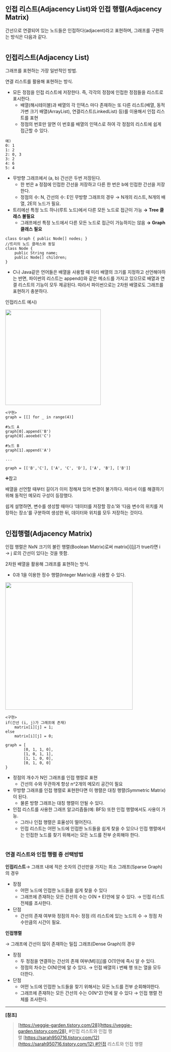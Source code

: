 ## 인접 리스트(Adjacency List)와 인접 행렬(Adjacency Matrix)
간선으로 연결되어 있는 노드들은 인접하다(adjacent)라고 표현하며, 그래프를 구현하는 방식은 다음과 같다.
#
## 인접리스트(Adjacency List)

그래프를 표현하는 가장 일반적인 방법. 

연결 리스트를 활용해 표현하는 방식.

-   모든 정점을 인접 리스트에 저장한다. 즉, 각각의 정점에 인접한 정점들을 리스트로 표시한다.
    -   배열(해시테이블)과 배열의 각 인덱스 마다 존재하는 또 다른 리스트(배열, 동적 가변 크기 배열(ArrayList), 연결리스트(LinkedList) 등)를 이용해서 인접 리스트를 표현
    -   정점의 번호만 알면 이 번호를 배열의 인덱스로 하여 각 정점의 리스트에 쉽게 접근할 수 있다.

```
예)
0: 1
1: 2
2: 0, 3
3: 2
4: 6
5: 4
```

-   무방향 그래프에서 (a, b) 간선은 두번 저장된다.
    -   한 번은 a 정점에 인접한 간선을 저장하고 다른 한 번은 b에 인접한 간선을 저장한다.
    -   정점의 수: N, 간선의 수: E인 무방향 그래프의 경우 → N개의 리스트, N개의 배열, 2E의 노드가 필요.
-   트리에선 특정 노드 하나(루트 노드)에서 다른 모든 노드로 접근이 가능 **→** **Tree 클래스 불필요**
    -   그래프에선 특정 노드에서 다른 모든 노드로 접근이 가능하지는 않음 **→** **Graph 클래스 필요**

```
class Graph { public Node[] nodes; }
//트리의 노드 클래스와 동일
class Node {
	public String name;
	public Node[] children;
}
```

-   C나 Java같은 언어들은 배열을 사용할 때 미리 배열의 크기를 지정하고 선언해야하는 반면, 파이썬의 리스트는 append()와 같은 메소드를 가지고 있으므로 배열과 연결 리스트의 기능이 모두 제공된다. 따라서 파이썬으로는 2차원 배열로도 그래프를 표현하기 충분하다.

인접리스트 예시)

<img src = "https://github.com/JXHXXN/algorithmPYTHON/assets/76980015/93929126-4d8e-4805-a037-7fadf2d86cec" width = "300" />

```
<구현>
graph = [[] for _ in range(4)]

#노드 A
graph[0].append('B')
graph[0].aooebd('C')

#노드 B
graph[1].append('A')

...

graph = [['B','C'], ['A', 'C', 'D'], ['A', 'B'], ['B']]
```

➕참고

배열을 선언할 때부터 길이가 이미 정해져 있어 변경이 불가하다. 따라서 이를 해결하기 위해 동적인 메모리 구성이 등장했다.

쉽게 설명하면, 변수를 생성할 때마다 ‘데이터를 저장할 장소’와 ‘다음 변수의 위치를 저장하는 장소’를 구분하여 생성한 뒤, 데이터와 위치를 모두 저장하는 것이다.
#
## 인접행렬(Adjacency Matrix)

인접 행렬은 NxN 크기의 불린 행렬(Boolean Matrix)로써 matrix\[i\]\[j\]가 true라면 i → j 로의 간선이 있다는 것을 뜻함.

2차원 배열을 활용해 그래프를 표현하는 방식.

-   0과 1을 이용한 정수 행렬(Integer Matrix)을 사용할 수 있다.

<img src = "https://github.com/JXHXXN/algorithmPYTHON/assets/76980015/8a375c91-60b2-426f-8714-b86c4bab01c1" width = "400" />

```
<구현>
if(간선 (i, j)가 그래프에 존재)
	matrix[i][j] = 1;
else
	matrix[i][j] = 0;
```

```
graph = [
		[0, 1, 1, 0],
		[1, 0, 1, 1],
		[1, 1, 0, 0],
		[0, 1, 0, 0]
}
```

-   정점의 개수가 N인 그래프를 인접 행렬로 표현
    -   간선의 수와 무관하게 항상 n^2개의 메모리 공간이 필요
-   무방향 그래프를 인접 행렬로 표현한다면 이 행렬은 대칭 행렬(Symmetric Matrix)이 된다.
    -   물론 방향 그래프는 대칭 행렬이 안될 수 있다.
-   인접 리스트를 사용한 그래프 알고리즘들(예: BFS) 또한 인접 행렬에서도 사용이 가능.
    -   그러나 인접 행렬은 효율성이 떨어진다.
    -   인접 리스트는 어떤 노드에 인접한 노드들을 쉽게 찾을 수 있으나 인접 행렬에서는 인접한 노드를 찾기 위해서는 모든 노드를 전부 순회해야 한다.

#
### **연결 리스트와 인접 행렬 중 선택방법**

**인접리스트**→ 그래프 내에 적은 숫자의 간선만을 가지는 희소 그래프(Sparse Graph)의 경우

-   장점
    -   어떤 노드에 인접한 노드들을 쉽게 찾을 수 있다
    -   그래프에 존재하는 모든 간선의 수는 O(N + E)안에 알 수 있다. → 인접 리스트 전체를 조사한다.
-   단점
    -   간선의 존재 여부와 정점의 차수: 정점 i의 리스트에 있는 노드의 수 → 정점 차수만큼의 시간이 필요.

**인접행렬**

→ 그래프에 간선이 많이 존재하는 밀집 그래프(Dense Graph)의 경우

-   장점
    -   두 정점을 연결하는 간선의 존재 여부(M\[i\]\[j\]를 O(1)안에 즉시 알 수 있다.
    -   정점의 차수는 O(N)안에 알 수 있다. → 인접 배열의 i 번째 행 또는 열을 모두 더한다.
-   단점
    -   어떤 노드에 인접한 노드들을 찾기 위해서는 모든 노드를 전부 순회해야한다.
    -   그래프에 존재하는 모든 간선의 수는 O(N^2) 안에 알 수 있다 → 인접 행렬 전체를 조사한다.

---

**\[참조\]**

> [https://veggie-garden.tistory.com/28](https://veggie-garden.tistory.com/28) 
> #인접 리스트와 인접 행렬 [https://sarah950716.tistory.com/12](https://sarah950716.tistory.com/12) #인접 리스트와 인접 행렬
